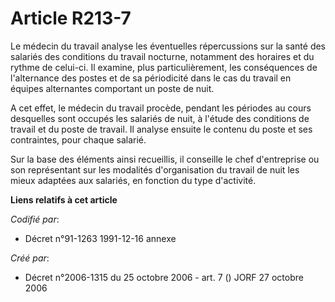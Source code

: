 # Article R213-7

Le médecin du travail analyse les éventuelles répercussions sur la santé des salariés des conditions du travail nocturne,
notamment des horaires et du rythme de celui-ci. Il examine, plus particulièrement, les conséquences de l'alternance des
postes et de sa périodicité dans le cas du travail en équipes alternantes comportant un poste de nuit.

A cet effet, le médecin du travail procède, pendant les périodes au cours desquelles sont occupés les salariés de nuit, à
l'étude des conditions de travail et du poste de travail. Il analyse ensuite le contenu du poste et ses contraintes, pour
chaque salarié.

Sur la base des éléments ainsi recueillis, il conseille le chef d'entreprise ou son représentant sur les modalités
d'organisation du travail de nuit les mieux adaptées aux salariés, en fonction du type d'activité.

**Liens relatifs à cet article**

_Codifié par_:

  - Décret n°91-1263 1991-12-16 annexe

_Créé par_:

  - Décret n°2006-1315 du 25 octobre 2006 - art. 7 () JORF 27 octobre 2006

